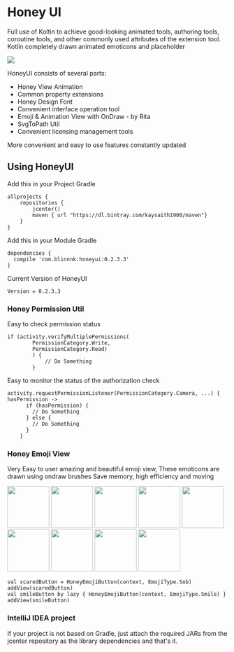 # Honey UI

Full use of Koltin to achieve good-looking animated tools, authoring tools, coroutine tools, and other commonly used attributes of the extension tool. Kotlin completely drawn animated emoticons and placeholder

![](https://github.com/kaysaith/honeyui/blob/master/honey/src/main/res/drawable/honeyui.jpg)

HoneyUI consists of several parts:

* Honey View Animation
* Common property extensions
* Honey Design Font
* Convenient interface operation tool
* Emoji & Animation View with OnDraw - by Rita
* SvgToPath Util
* Convenient licensing management tools

More convenient and easy to use features constantly updated

## Using HoneyUI

Add this in your Project Gradle
```
allprojects {
    repositories {
        jcenter()
        maven { url "https://dl.bintray.com/kaysaith1900/maven"}
    }
}
```

Add this in your Module Gradle
```
dependencies {
  compile 'com.blinnnk:honeyui:0.2.3.3'  
}
```

Current Version of HoneyUI

```
Version = 0.2.3.3
```

### Honey Permission Util

Easy to check permission status

```
if (activity.verifyMultiplePermissions(
        PermissionCategory.Write,
        PermissionCategory.Read)
        ) {
            // Do Something
        }

```

Easy to monitor the status of the authorization check

```
activity.requestPermissionListener(PermissionCategory.Camera, ...) { hasPermission ->
      if (hasPermission) {
        // Do Something
      } else {
        // Do Something
      }
    }

```

### Honey Emoji View

Very Easy to user amazing and beautiful emoji view, These emoticons are drawn using ondraw brushes
Save memory, high efficiency and moving

<img src="https://github.com/kaysaith/honeyui/blob/master/honey/src/main/res/drawable/cold.gif" width="96">
<img src="https://github.com/kaysaith/honeyui/blob/master/honey/src/main/res/drawable/cry.gif" width="96">
<img src="https://github.com/kaysaith/honeyui/blob/master/honey/src/main/res/drawable/flouringeyes.gif" width="96">
<img src="https://github.com/kaysaith/honeyui/blob/master/honey/src/main/res/drawable/helplesslaugh.gif" width="96">
<img src="https://github.com/kaysaith/honeyui/blob/master/honey/src/main/res/drawable/laughcry.gif" width="96">
<img src="https://github.com/kaysaith/honeyui/blob/master/honey/src/main/res/drawable/sad.gif" width="96">
<img src="https://github.com/kaysaith/honeyui/blob/master/honey/src/main/res/drawable/shy.gif" width="96">
<img src="https://github.com/kaysaith/honeyui/blob/master/honey/src/main/res/drawable/thumb.gif" width="96">
<img src="https://github.com/kaysaith/honeyui/blob/master/honey/src/main/res/drawable/angry.gif" width="96">

```
val scaredButton = HoneyEmojiButton(context, EmojiType.Sob) 
addView(scaredButton)
val smileButton by lazy { HoneyEmojiButton(context, EmojiType.Smile) }
addView(smileButton)

```

### IntelliJ IDEA project

If your project is not based on Gradle, just attach the required JARs from the jcenter repository as the library dependencies and that's it.